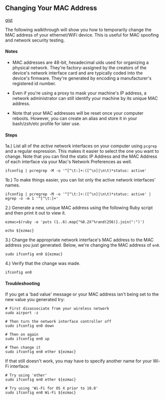 ## Changing Your MAC Address
[gist](https://gist.github.com/rskelley9/38fe08be915c75359e9e)

The following walkthrough will show you how to temporarily change the MAC address of your ethernet/WiFi device. This is useful for MAC spoofing and network security testing.

#### Notes

* MAC addresses are 48-bit, hexadecimal uids used for organizing a physical network. They're factory-assigned by the creators of the device's network interface card and are typically coded into the device's firmware. They're generated by encoding a manufacturer's registered id number.

* Even if you're using a proxy to mask your machine's IP address, a network administrator can still identify your machine by its unique MAC address.

* Note that your MAC addresses will be reset once your computer reboots. However, you can create an alias and store it in your bash/zsh/etc profile for later use.

#### Steps

1a.) List all of the *active* network interfaces on your computer using `pcgrep` and a regular expression. This makes it easier to select the one you want to change. Note that you can find the static IP Address and the MAC Address of each interface via your Mac's Network Preferences as well.

```
ifconfig | pcregrep -M -o '^[^\t:]+:([^\n]|\n\t)*status: active'
```

1b.) To make things easier, you can list only the active network interfaces' names.

```
ifconfig | pcregrep -M -o '^[^\t:]+:([^\n]|\n\t)*status: active' | egrep -o -m 1 '^[^\t:]+'
```

2.) Generate a new, unique MAC address using the following Ruby script and then print it out to view it.

```
ezmac=$(ruby -e 'puts (1..6).map{"%0.2X"%rand(256)}.join(":")')

echo ${ezmac}
```

3.) Change the appropriate network interface's MAC address to the MAC address you just generated. Below, we're changing the MAC address of `en0`.

```
sudo ifconfig en0 ${ezmac}
```

4.) Verify that the change was made.
```
ifconfig en0
```

#### Troubleshooting
If you get a 'bad value' message or your MAC address isn't being set to the new value you generated try:

```
# First disassociate from your wireless network
sudo airport -z

# Then turn the network interface controller off
sudo ifconfig en0 down

# Then on again
sudo ifconfig en0 up

# Then change it
sudo ifconfig en0 ether ${ezmac}
```

If that still doesn't work, you may have to specify another name for your Wi-Fi interface:

```
# Try using 'ether'
sudo ifconfig en0 ether ${ezmac}

# Try using 'Wi-Fi for OS X prior to 10.8'
sudo ifconfig en0 Wi-Fi ${ezmac}
```